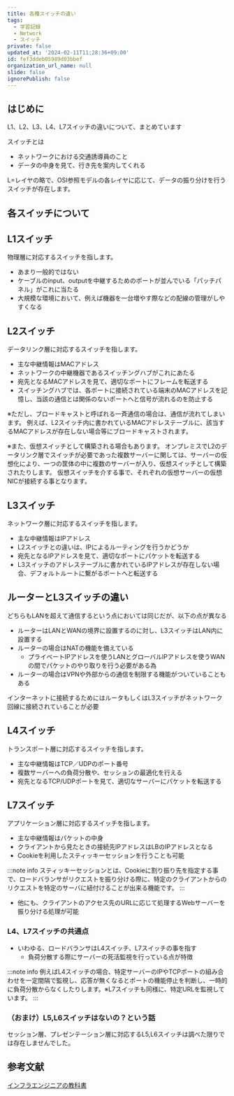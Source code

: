 ```yaml
---
title: 各種スイッチの違い
tags:
  - 学習記録
  - Network
  - スイッチ
private: false
updated_at: '2024-02-11T11:28:36+09:00'
id: fef3ddeb05989d03bbef
organization_url_name: null
slide: false
ignorePublish: false
---
```


## はじめに

L1、L2、L3、L4、L7スイッチの違いについて、まとめています

スイッチとは

- ネットワークにおける交通誘導員のこと
- データの中身を見て、行き先を案内してくれる

L=レイヤの略で、OSI参照モデルの各レイヤに応じて、データの振り分けを行うスイッチが存在します。

## 各スイッチについて

## L1スイッチ

物理層に対応するスイッチを指します。

- あまり一般的ではない
- ケーブルのinput、outputを中継するためのポートが並んでいる「パッチパネル」がこれに当たる
- 大規模な環境において、例えば機器を一台増やす際などの配線の管理がしやすくなる

## L2スイッチ

データリンク層に対応するスイッチを指します。

- 主な中継情報はMACアドレス
- ネットワークの中継機器であるスイッチングハブがこれにあたる
- 宛先となるMACアドレスを見て、適切なポートにフレームを転送する
- スイッチングハブでは、各ポートに接続されている端末のMACアドレスを記憶し、当該の通信とは関係のないポートへと信号が流れるのを防止する

※ただし、ブロードキャストと呼ばれる一斉通信の場合は、通信が流れてしまいます。
例えば、L2スイッチ内に書かれているMACアドレステーブルに、該当するMACアドレスが存在しない場合等にブロードキャストされます。

※また、仮想スイッチとして構築される場合もあります。
オンプレミスでL2のデータリンク層でスイッチが必要であった複数サーバーに関しては、サーバーの仮想化により、一つの筐体の中に複数のサーバーが入り、仮想スイッチとして構築されたりします。
仮想スイッチを介する事で、それぞれの仮想サーバーの仮想NICが接続する事となります。

## L3スイッチ

ネットワーク層に対応するスイッチを指します。

- 主な中継情報はIPアドレス
- L2スイッチとの違いは、IPによるルーティングを行うかどうか
- 宛先となるIPアドレスを見て、適切なポートにパケットを転送する
- L3スイッチのアドレステーブルに書かれているIPアドレスが存在しない場合、デフォルトルートに繋がるポートへと転送する

## ルーターとL3スイッチの違い

どちらもLANを超えて通信するという点においては同じだが、以下の点が異なる

- ルーターはLANとWANの境界に設置するのに対し、L3スイッチはLAN内に設置する
- ルーターの場合はNATの機能を備えている
  - プライベートIPアドレスを使うLANとグローバルIPアドレスを使うWANの間でパケットのやり取りを行う必要がある為
- ルーターの場合はVPNや外部からの通信を制限する機能がついていることもある

インターネットに接続するためにはルータもしくはL3スイッチがネットワーク回線に接続されていることが必要

## L4スイッチ

トランスポート層に対応するスイッチを指します。

- 主な中継情報はTCP／UDPのポート番号
- 複数サーバーへの負荷分散や、セッションの最適化を行える
- 宛先となるTCP/UDPポートを見て、適切なサーバーにパケットを転送する

## L7スイッチ

アプリケーション層に対応するスイッチを指します。

- 主な中継情報はパケットの中身
- クライアントから見たときの接続先IPアドレスはLBのIPアドレスとなる
- Cookieを利用したスティッキーセッションを行うことも可能

:::note info
スティッキーセッションとは、Cookieに割り振り先を指定する事で、ロードバランサがリクエストを振り分ける際に、特定のクライアントからのリクエストを特定のサーバに紐付けることが出来る機能です。
:::

- 他にも、クライアントのアクセス先のURLに応じて処理するWebサーバーを振り分ける処理が可能

### L4、L7スイッチの共通点

- いわゆる、ロードバランサはL4スイッチ、L7スイッチの事を指す
  - 負荷分散する際にサーバーの死活監視を行っている点が特徴

:::note info
例えばL4スイッチの場合、特定サーバーのIPやTCPポートの組み合わせを一定間隔で監視し、応答が無くなるとポートの機能停止を判断し、一時的に負荷分散からなくしたりします。※L7スイッチも同様に、特定URLを監視しています。
:::

### （おまけ）L5,L6スイッチはないの？という話

セッション層、プレゼンテーション層に対応するL5,L6スイッチは調べた限りでは存在しませんでした。

## 参考文献

[インフラエンジニアの教科書](https://www.c-r.com/book/detail/935)
